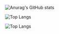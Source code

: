 ![Anurag's GitHub stats](https://github-readme-stats.vercel.app/api?username=dreamguxiang)

![Top Langs](https://github-readme-stats.vercel.app/api/top-langs/username=dreamguxiang)

![Top Langs](https://github-readme-stats.vercel.app/api/top-langs/username=dreamguxiang&layout=compact)
